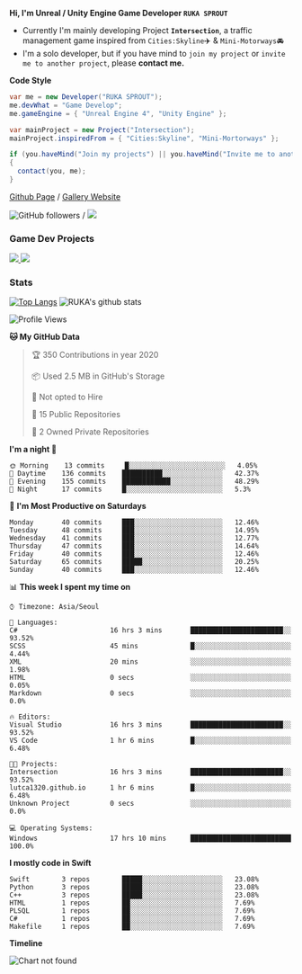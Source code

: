 **Hi, I'm Unreal / Unity Engine Game Developer `RUKA SPROUT`**

- Currently I'm mainly developing Project **`Intersection`**, a traffic management game inspired from `Cities:Skyline`✈️ & `Mini-Motorways`🚘
- I'm a solo developer, but if you have mind to `join my project` or `invite me to another project`, please **contact me.**

**Code Style**

```csharp
var me = new Developer("RUKA SPROUT");
me.devWhat = "Game Develop";
me.gameEngine = { "Unreal Engine 4", "Unity Engine" };
```

```csharp
var mainProject = new Project("Intersection");
mainProject.inspiredFrom = { "Cities:Skyline", "Mini-Mortorways" };

if (you.haveMind("Join my projects") || you.haveMind("Invite me to another project"))
{
  contact(you, me);
}
```

[Github Page](https://lutca1320.github.io/) / [Gallery Website](https://rukasp.xyz/)

![GitHub followers](https://img.shields.io/github/followers/lutca1320?label=Follow&style=social) / [![](https://img.shields.io/badge/Gmail-lutca1320%40gmail.com-blue)](mailto:lutca1320@gmail.com)

### Game Dev Projects

<a href="https://github.com/lutca1320/Intersection">
  <img src="https://github-readme-stats.vercel.app/api/pin/?username=lutca1320&repo=Intersection" />
</a>
<a href="https://github.com/lutca1320/Together">
  <img src="https://github-readme-stats.vercel.app/api/pin/?username=lutca1320&repo=Together" />
</a>


### Stats

[![Top Langs](https://github-readme-stats.vercel.app/api/top-langs/?username=lutca1320&hide=html,Python,Swift)](https://github.com/anuraghazra/github-readme-stats)
![RUKA's github stats](https://github-readme-stats.vercel.app/api?username=lutca1320&show_icons=true&include_all_commits=true&count_private=true&hide=contribs,prs)

<!--START_SECTION:waka-->
![Profile Views](http://img.shields.io/badge/Profile%20Views-103-blue)

**🐱 My GitHub Data** 

> 🏆 350 Contributions in year 2020
 > 
> 📦 Used 2.5 MB in GitHub's Storage 
 > 
> 🚫 Not opted to Hire
 > 
> 📜 15 Public Repositories 
 > 
> 🔑 2 Owned Private Repositories 

**I'm a night 🦉** 

```text
🌞 Morning    13 commits     █░░░░░░░░░░░░░░░░░░░░░░░░   4.05% 
🌆 Daytime    136 commits    ██████████░░░░░░░░░░░░░░░   42.37% 
🌃 Evening    155 commits    ████████████░░░░░░░░░░░░░   48.29% 
🌙 Night      17 commits     █░░░░░░░░░░░░░░░░░░░░░░░░   5.3%

```
📅 **I'm Most Productive on Saturdays** 

```text
Monday       40 commits     ███░░░░░░░░░░░░░░░░░░░░░░   12.46% 
Tuesday      48 commits     ███░░░░░░░░░░░░░░░░░░░░░░   14.95% 
Wednesday    41 commits     ███░░░░░░░░░░░░░░░░░░░░░░   12.77% 
Thursday     47 commits     ███░░░░░░░░░░░░░░░░░░░░░░   14.64% 
Friday       40 commits     ███░░░░░░░░░░░░░░░░░░░░░░   12.46% 
Saturday     65 commits     █████░░░░░░░░░░░░░░░░░░░░   20.25% 
Sunday       40 commits     ███░░░░░░░░░░░░░░░░░░░░░░   12.46%

```


📊 **This week I spent my time on** 

```text
⌚︎ Timezone: Asia/Seoul

💬 Languages: 
C#                       16 hrs 3 mins       ███████████████████████░░   93.52% 
SCSS                     45 mins             █░░░░░░░░░░░░░░░░░░░░░░░░   4.44% 
XML                      20 mins             ░░░░░░░░░░░░░░░░░░░░░░░░░   1.98% 
HTML                     0 secs              ░░░░░░░░░░░░░░░░░░░░░░░░░   0.05% 
Markdown                 0 secs              ░░░░░░░░░░░░░░░░░░░░░░░░░   0.0%

🔥 Editors: 
Visual Studio            16 hrs 3 mins       ███████████████████████░░   93.52% 
VS Code                  1 hr 6 mins         █░░░░░░░░░░░░░░░░░░░░░░░░   6.48%

🐱‍💻 Projects: 
Intersection             16 hrs 3 mins       ███████████████████████░░   93.52% 
lutca1320.github.io      1 hr 6 mins         █░░░░░░░░░░░░░░░░░░░░░░░░   6.48% 
Unknown Project          0 secs              ░░░░░░░░░░░░░░░░░░░░░░░░░   0.0%

💻 Operating Systems: 
Windows                  17 hrs 10 mins      █████████████████████████   100.0%

```

**I mostly code in Swift** 

```text
Swift        3 repos        █████░░░░░░░░░░░░░░░░░░░░   23.08% 
Python       3 repos        █████░░░░░░░░░░░░░░░░░░░░   23.08% 
C++          3 repos        █████░░░░░░░░░░░░░░░░░░░░   23.08% 
HTML         1 repos        ██░░░░░░░░░░░░░░░░░░░░░░░   7.69% 
PLSQL        1 repos        ██░░░░░░░░░░░░░░░░░░░░░░░   7.69% 
C#           1 repos        ██░░░░░░░░░░░░░░░░░░░░░░░   7.69% 
Makefile     1 repos        ██░░░░░░░░░░░░░░░░░░░░░░░   7.69%

```


**Timeline**

![Chart not found](https://github.com/lutca1320/lutca1320/blob/master/charts/bar_graph.png) 


<!--END_SECTION:waka-->
